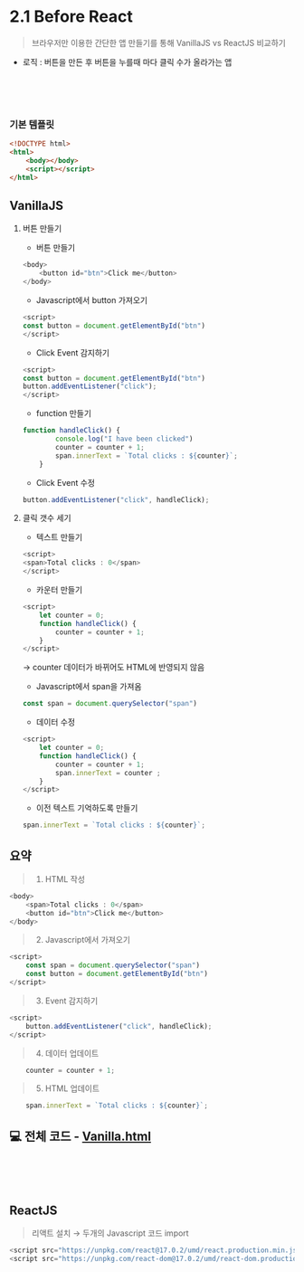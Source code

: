 # 2.1 Before React
> 브라우저만 이용한 간단한 앱 만들기를 통해 VanillaJS vs ReactJS 비교하기
- 로직 : 버튼을 만든 후 버튼을 누를때 마다 클릭 수가 올라가는 앱

<br>
<br>
<br>

### 기본 템플릿
```html
<!DOCTYPE html>
<html>
    <body></body>
    <script></script>
</html> 
```

## VanillaJS

1. 버튼 만들기   
    - 버튼 만들기   
    ```javascript
    <body>
        <button id="btn">Click me</button>
    </body>
    ```
    - Javascript에서 button 가져오기   
    ```javascript
    <script>
    const button = document.getElementById("btn")
    </script>
    ```
    - Click Event 감지하기
    ```javascript
    <script>
    const button = document.getElementById("btn")
    button.addEventListener("click");
    </script>
    ```
    - function 만들기
    ```javascript
    function handleClick() {
            console.log("I have been clicked")
            counter = counter + 1;
            span.innerText = `Total clicks : ${counter}`;
        }
    ```
    - Click Event 수정
    ```javascript
    button.addEventListener("click", handleClick);
    ```

2. 클릭 갯수 세기
    - 텍스트 만들기
    ```javascript
    <script>
    <span>Total clicks : 0</span>
    </script>
    ```
    - 카운터 만들기
    ```javascript
    <script>
        let counter = 0;
        function handleClick() {
            counter = counter + 1;
        }
    </script>
    ```
    → counter 데이터가 바뀌어도 HTML에 반영되지 않음
    - Javascript에서 span을 가져옴
    ```javascript
    const span = document.querySelector("span")
    ```
    - 데이터 수정
    ```javascript
    <script>
        let counter = 0;
        function handleClick() {
            counter = counter + 1;
            span.innerText = counter ;
        }
    </script>
    ```
    - 이전 텍스트 기억하도록 만들기
    ```javascript
    span.innerText = `Total clicks : ${counter}`;
    ```

## 요약
> 1. HTML 작성
```javascript
<body>
    <span>Total clicks : 0</span>
    <button id="btn">Click me</button>
</body>
```
> 2. Javascript에서 가져오기
```javascript
<script>
    const span = document.querySelector("span")
    const button = document.getElementById("btn")
</script>
```
> 3. Event 감지하기
```javascript
<script>
    button.addEventListener("click", handleClick);
</script>
```
> 4. 데이터 업데이트
```javascript
    counter = counter + 1;
```
> 5. HTML 업데이트
```javascript
    span.innerText = `Total clicks : ${counter}`;
```

## 💻 전체 코드 - [Vanilla.html](https://github.com/lhn1455/TIL/blob/main/NomadCoders/codes/vanilla.html)

<br>
<br>
<br>

## ReactJS
> 리액트 설치 → 두개의 Javascript 코드 import
```javascript
<script src="https://unpkg.com/react@17.0.2/umd/react.production.min.js"></script>
<script src="https://unpkg.com/react-dom@17.0.2/umd/react-dom.production.min.js"></script>
```







